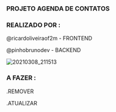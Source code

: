 
### PROJETO AGENDA DE CONTATOS


### REALIZADO POR :

@ricardoliveiraof2m - FRONTEND

@pinhobrunodev - BACKEND


![20210308_211513]( https://user-images.githubusercontent.com/60756219/110399211-2e759c80-8054-11eb-8405-03ac18dfbf3e.gif)









### A FAZER : 

.REMOVER

.ATUALIZAR

